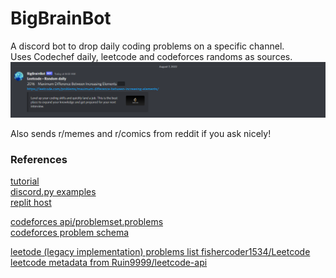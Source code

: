 # BigBrainBot
A discord bot to drop daily coding problems on a specific channel.  
Uses Codechef daily, leetcode and codeforces randoms as sources.  
![BigBrainBot](resources/bot-image.png "BigBrainBot")

Also sends r/memes and r/comics from reddit if you ask nicely!

### References
[tutorial](https://www.freecodecamp.org/news/create-a-discord-bot-with-python/)  
[discord.py examples](https://github.com/Rapptz/discord.py/tree/master/examples)  
[replit host](https://replit.com)  

[codeforces api/problemset.problems](https://codeforces.com/apiHelp/methods#problemset.problems)  
[codeforces problem schema](https://codeforces.com/apiHelp/objects#Problem)  

[leetode (legacy implementation) problems list fishercoder1534/Leetcode](https://github.com/fishercoder1534/Leetcode)  
[leetcode metadata from Ruin9999/leetcode-api](https://github.com/Ruin9999/leetcode-api)

